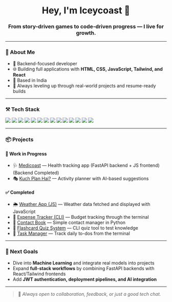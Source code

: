 <h1 align="center">Hey, I'm Iceycoast 👋</h1>
<h3 align="center">From story-driven games to code-driven progress — I live for growth.</h3>

---

### 🧠 About Me

- 🐍 Backend-focused developer 
- 🌐 Building full applications with **HTML, CSS, JavaScript, Tailwind, and React**    
- 📍 Based in India  
- 🚀 Always leveling up through real-world projects and resume-ready builds  

---

### ⚒️ Tech Stack

<p>
  <img src="https://img.shields.io/badge/Python-3776AB?style=for-the-badge&logo=python&logoColor=white"/>
  <img src="https://img.shields.io/badge/FastAPI-009688?style=for-the-badge&logo=fastapi&logoColor=white"/>
  <img src="https://img.shields.io/badge/SQLite-003B57?style=for-the-badge&logo=sqlite&logoColor=white"/>
  <img src="https://img.shields.io/badge/PostgreSQL-4169E1?style=for-the-badge&logo=postgresql&logoColor=white"/>
  <img src="https://img.shields.io/badge/MySQL-4479A1?style=for-the-badge&logo=mysql&logoColor=white"/>
  <img src="https://img.shields.io/badge/JavaScript-F7DF1E?style=for-the-badge&logo=javascript&logoColor=black"/>
  <img src="https://img.shields.io/badge/HTML5-E34F26?style=for-the-badge&logo=html5&logoColor=white"/>
  <img src="https://img.shields.io/badge/CSS3-1572B6?style=for-the-badge&logo=css3&logoColor=white"/>
  <img src="https://img.shields.io/badge/TailwindCSS-38B2AC?style=for-the-badge&logo=tailwindcss&logoColor=white"/>
  <img src="https://img.shields.io/badge/React-61DAFB?style=for-the-badge&logo=react&logoColor=black"/>
  <img src="https://img.shields.io/badge/JSON-000000?style=for-the-badge&logo=json&logoColor=white"/>
  <img src="https://img.shields.io/badge/Git-F05032?style=for-the-badge&logo=git&logoColor=white"/>
  <img src="https://img.shields.io/badge/CLI-111111?style=for-the-badge"/>
  <img src="https://img.shields.io/badge/JWT-000000?style=for-the-badge&logo=jsonwebtokens&logoColor=white"/>

</p>

---

### 📦 Projects

#### 🚧 Work in Progress
- 🩺 [Medicoast](https://github.com/Iceycoast/Medicoast) — Health tracking app (FastAPI backend + JS frontend) (Backend Completed)
- 🎭 [Kuch Plan Hai?](https://github.com/Iceycoast/Kuch-Plan-Hai) — Activity planner with AI-based suggestions  

#### ✅ Completed
- 🌦️ [Weather App (JS)](https://github.com/Iceycoast/JS-prac/tree/main/weather%20app) — Weather data fetched and displayed with JavaScript  
- 💸 [Expense Tracker (CLI)](https://github.com/Iceycoast/Personal-Expense-Tracker-CLI-Version-) — Budget tracking through the terminal  
- 📒 [Contact Book](https://github.com/Iceycoast/Contact-book) — Simple contact manager in Python  
- 🧠 [Flashcard Quiz System](https://github.com/Iceycoast/Flashquiz) — CLI quiz tool to test knowledge  
- 📝 [Task Manager](https://github.com/Iceycoast/Task-Manager) — Track daily to-dos from the terminal  

---

### 🎯 Next Goals
- Dive into **Machine Learning** and integrate real models into projects  
- Expand **full-stack workflows** by combining FastAPI backends with React/Tailwind frontends  
- Add **JWT authentication, deployment pipelines, and AI integration**  

---

> 💬 *Always open to collaboration, feedback, or just a good tech chat.*
